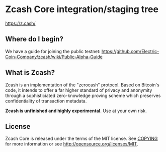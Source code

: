 Zcash Core integration/staging tree
=====================================

https://z.cash/

Where do I begin?
-----------------

We have a guide for joining the public testnet: https://github.com/Electric-Coin-Company/zcash/wiki/Public-Alpha-Guide

What is Zcash?
----------------

Zcash is an implementation of the "zerocash" protocol. Based on Bitcoin's code, it intends to
offer a far higher standard of privacy and anonymity through a sophisticiated zero-knowledge
proving scheme which preserves confidentiality of transaction metadata.

**Zcash is unfinished and highly experimental.** Use at your own risk.

License
-------

Zcash Core is released under the terms of the MIT license. See [COPYING](COPYING) for more
information or see http://opensource.org/licenses/MIT.
